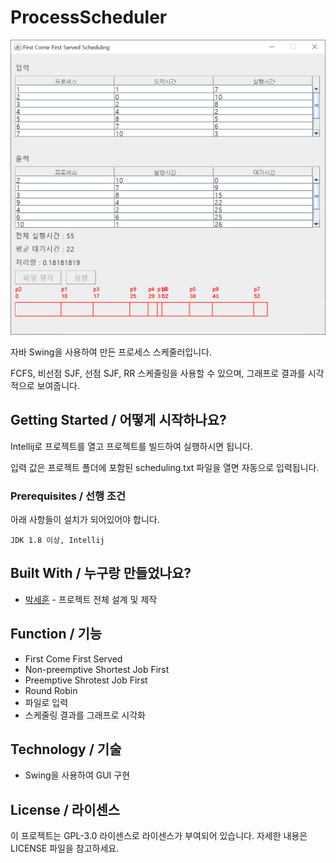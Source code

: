 # ProcessScheduler

![](header.png)

자바 Swing을 사용하여 만든 프로세스 스케줄러입니다.

FCFS, 비선점 SJF, 선점 SJF, RR 스케줄링을 사용할 수 있으며, 그래프로 결과를 시각적으로 보여줍니다.

## Getting Started / 어떻게 시작하나요?

Intellij로 프로젝트를 열고 프로젝트를 빌드하여 실행하시면 됩니다.

입력 값은 프로젝트 폴더에 포함된 scheduling.txt 파일을 열면 자동으로 입력됩니다.

### Prerequisites / 선행 조건

아래 사항들이 설치가 되어있어야 합니다.

```
JDK 1.8 이상, Intellij
```

## Built With / 누구랑 만들었나요?

* [박세훈](https://github.com/psh3253) - 프로젝트 전체 설계 및 제작

## Function / 기능
+ First Come First Served
+ Non-preemptive Shortest Job First
+ Preemptive Shrotest Job First
+ Round Robin
+ 파일로 입력
+ 스케줄링 결과를 그래프로 시각화

## Technology / 기술


+ Swing을 사용하여 GUI 구현

## License / 라이센스

이 프로젝트는 GPL-3.0 라이센스로 라이센스가 부여되어 있습니다. 자세한 내용은 LICENSE 파일을 참고하세요.
